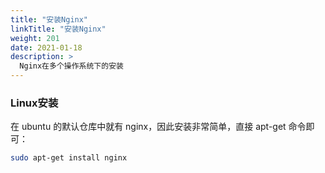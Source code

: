 ```yaml
---
title: "安装Nginx"
linkTitle: "安装Nginx"
weight: 201
date: 2021-01-18
description: >
  Nginx在多个操作系统下的安装
---
```


### Linux安装

在 ubuntu 的默认仓库中就有 nginx，因此安装非常简单，直接 apt-get 命令即可：

```bash
sudo apt-get install nginx
```




